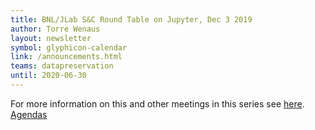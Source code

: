 ```yaml
---
title: BNL/JLab S&C Round Table on Jupyter, Dec 3 2019
author: Torre Wenaus
layout: newsletter
symbol: glyphicon-calendar
link: /announcements.html
teams: datapreservation
until: 2020-06-30
---
```


For more information on this and other meetings in this series see [here](/bnl-jlab-roundtable.html).
[Agendas](https://www.jlab.org/indico/event/356/)
